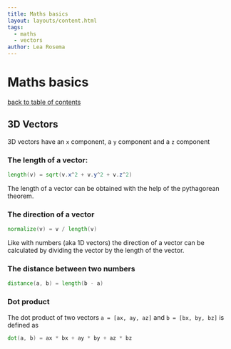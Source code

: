 ```yaml
---
title: Maths basics
layout: layouts/content.html
tags:
  - maths
  - vectors
author: Lea Rosema
---
```


# Maths basics

[back to table of contents](../)

## 3D Vectors

3D vectors have an `x` component, a `y` component and a `z` component

### The length of a vector:

```glsl
length(v) = sqrt(v.x^2 + v.y^2 + v.z^2)
```

The length of a vector can be obtained with the help of the
pythagorean theorem.

### The direction of a vector

```glsl
normalize(v) = v / length(v)
```

Like with numbers (aka 1D vectors) the direction of a vector can be calculated
by dividing the vector by the length of the vector.

### The distance between two numbers

```glsl
distance(a, b) = length(b - a)
```

### Dot product

The dot product of two vectors `a = [ax, ay, az]` and `b = [bx, by, bz]` is defined as

```glsl
dot(a, b) = ax * bx + ay * by + az * bz
```
